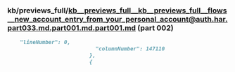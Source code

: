 ### kb/previews_full/kb__previews_full__kb__previews_full__flows__new_account_entry_from_your_personal_account@auth.har.part033.md.part001.md.part001.md (part 002)

```md
    "lineNumber": 0,
                            "columnNumber": 147110
                          },
                          {
            
```

```
